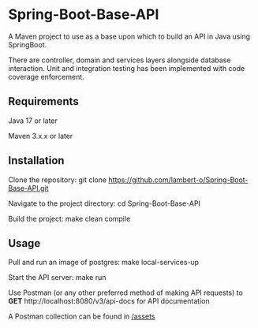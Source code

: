 # Spring-Boot-Base-API

A Maven project to use as a base upon which to build an API in Java using SpringBoot.

There are controller, domain and services layers alongside database interaction. Unit and integration testing has been implemented with code coverage enforcement.

## Requirements
Java 17 or later

Maven 3.x.x or later

## Installation

Clone the repository: git clone https://github.com/lambert-o/Spring-Boot-Base-API.git

Navigate to the project directory: cd Spring-Boot-Base-API

Build the project: make clean compile

## Usage

Pull and run an image of postgres: make local-services-up

Start the API server: make run

Use Postman (or any other preferred method of making API requests) to **GET** http://localhost:8080/v3/api-docs for API documentation

A Postman collection can be found in [/assets](../assets)
